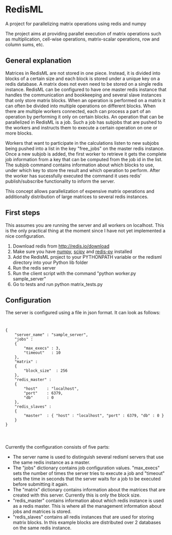 RedisML
=======

A project for parallelizing matrix operations using redis and numpy

The project aims at providing parallel execution of matrix operations such as multiplication,
cell-wise operations, matrix-scalar operations, row and column sums, etc.

General explanation
-----------------------
Matrices in RedisML are not stored in one piece. Instead, it is divided into blocks of a certain size and each block is stored under a unique key on a redis database.
A matrix does not even need to be stored on a single redis instance. RedisML can be configured to have one master redis instance that handles the communication and bookkeeping and several slave instances that only store matrix blocks.
When an operation is performed on a matrix it can often be divided into multiple operations on different blocks. When there are multiple workers connected, each can process a part of an operation by performing it only on certain blocks.
An operation that can be parallelized in RedisML is a job. Such a job has subjobs that are pushed to the workers and instructs them to execute a certain operation on one or more blocks.

Workers that want to participate in the calculations listen to new subjobs being pushed into a list in the key "free_jobs" on the master redis instance.
Once a new subjob is added, the first worker to retrieve it gets the complete job information from a key that can be computed from the job id in the list.
The subjob command contains information about which blocks to use, under which key to store the result and which operation to perform.
After the worker has sucessfully executed the command it uses redis' publish/subscribe functionality to inform the server.

This concept allows parallelization of expensive matrix operations and additionally distribution of large matrices to several redis instances.

First steps
-----------------------
This assumes you are running the server and all workers on localhost. This is the only practical thing at the moment since I have not yet implemented a nice configuration.


1. Download redis from http://redis.io/download
2. Make sure you have [numpy](http://www.numpy.org), [scipy](http://www.scipy.org) and [redis-py](https://github.com/andymccurdy/redis-py) installed 
3. Add the RedisML project to your PYTHONPATH variable or the redisml directory into your Python lib folder
4. Run the redis server
5. Run the client script with the command "python worker.py sample_server"
6. Go to tests and run python matrix_tests.py

Configuration
-----------------------
The server is configured using a file in json format. It can look as follows:
<code>
<pre>
{
    "server_name" : "sample_server",
    "jobs" :
    {
        "max_execs" : 3,
        "timeout"   : 10
    },
    "matrix" :
    {
        "block_size"  : 256
    },
    "redis_master" :
    {
        "host"    : "localhost",
        "port"    : 6379,
        "db"      : 0
    },
    "redis_slaves" :
    {
        "master"  : { "host" : "localhost", "port" : 6379, "db" : 0 }
    }
}</pre>
</code>

Currently the configuration consists of five parts:
* The server name is used to distinguish several redisml servers that use the same redis instance as a master.
* The "jobs" dictionary contains job configuration values. "max_execs" sets the number of times the server tries to execute a job and "timeout" sets the time in seconds that the server waits for a job to be executed before submitting it again.
* The "matrix" dictionary contains information about the matrices that are created with this server. Currently this is only the block size.
* "redis_master" contains information about which redis instance is used as a redis master. This is where all the management information about jobs and matrices is stored.
* "redis_slaves" contains all redis instances that are used for storing matrix blocks. In this example blocks are distributed over 2 databases on the same redis instance.
